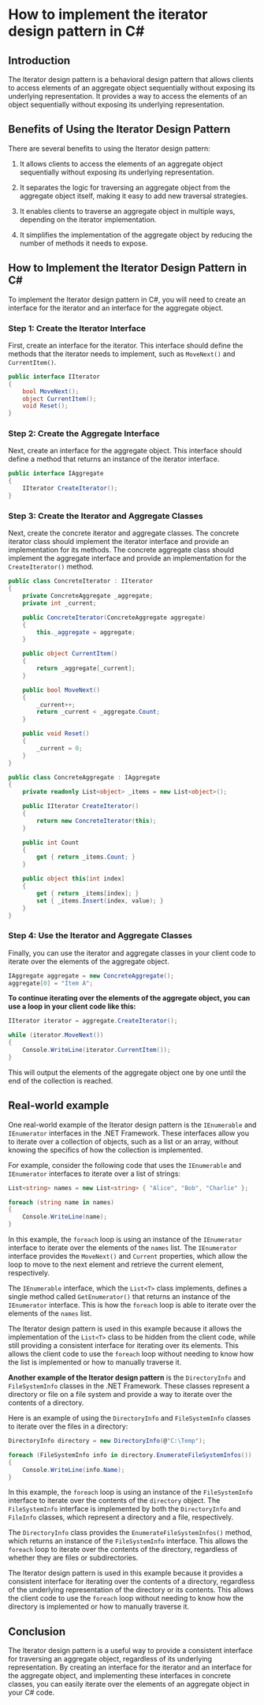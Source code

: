 # How to implement the iterator design pattern in C#

## **Introduction**

The Iterator design pattern is a behavioral design pattern that allows clients to access elements of an aggregate object sequentially without exposing its underlying representation. It provides a way to access the elements of an object sequentially without exposing its underlying representation.

## **Benefits of Using the Iterator Design Pattern**

There are several benefits to using the Iterator design pattern:

1.  It allows clients to access the elements of an aggregate object sequentially without exposing its underlying representation.
    
2.  It separates the logic for traversing an aggregate object from the aggregate object itself, making it easy to add new traversal strategies.
    
3.  It enables clients to traverse an aggregate object in multiple ways, depending on the iterator implementation.
    
4.  It simplifies the implementation of the aggregate object by reducing the number of methods it needs to expose.
    

## **How to Implement the Iterator Design Pattern in C#**

To implement the Iterator design pattern in C#, you will need to create an interface for the iterator and an interface for the aggregate object.

### **Step 1: Create the Iterator Interface**

First, create an interface for the iterator. This interface should define the methods that the iterator needs to implement, such as `MoveNext()` and `CurrentItem()`.

```csharp
public interface IIterator
{
    bool MoveNext();
    object CurrentItem();
    void Reset();
}
```

### **Step 2: Create the Aggregate Interface**

Next, create an interface for the aggregate object. This interface should define a method that returns an instance of the iterator interface.

```csharp
public interface IAggregate
{
    IIterator CreateIterator();
}
```

### **Step 3: Create the Iterator and Aggregate Classes**

Next, create the concrete iterator and aggregate classes. The concrete iterator class should implement the iterator interface and provide an implementation for its methods. The concrete aggregate class should implement the aggregate interface and provide an implementation for the `CreateIterator()` method.

```csharp
public class ConcreteIterator : IIterator
{
    private ConcreteAggregate _aggregate;
    private int _current;

    public ConcreteIterator(ConcreteAggregate aggregate)
    {
        this._aggregate = aggregate;
    }

    public object CurrentItem()
    {
        return _aggregate[_current];
    }

    public bool MoveNext()
    {
        _current++;
        return _current < _aggregate.Count;
    }

    public void Reset()
    {
        _current = 0;
    }
}

public class ConcreteAggregate : IAggregate
{
    private readonly List<object> _items = new List<object>();

    public IIterator CreateIterator()
    {
        return new ConcreteIterator(this);
    }

    public int Count
    {
        get { return _items.Count; }
    }

    public object this[int index]
    {
        get { return _items[index]; }
        set { _items.Insert(index, value); }
    }
}
```

### **Step 4: Use the Iterator and Aggregate Classes**

Finally, you can use the iterator and aggregate classes in your client code to iterate over the elements of the aggregate object.

```csharp
IAggregate aggregate = new ConcreteAggregate();
aggregate[0] = "Item A";
```

**To continue iterating over the elements of the aggregate object, you can use a loop in your client code like this:**

```csharp
IIterator iterator = aggregate.CreateIterator();

while (iterator.MoveNext())
{
    Console.WriteLine(iterator.CurrentItem());
}
```

This will output the elements of the aggregate object one by one until the end of the collection is reached.

## Real-world example

One real-world example of the Iterator design pattern is the `IEnumerable` and `IEnumerator` interfaces in the .NET Framework. These interfaces allow you to iterate over a collection of objects, such as a list or an array, without knowing the specifics of how the collection is implemented.

For example, consider the following code that uses the `IEnumerable` and `IEnumerator` interfaces to iterate over a list of strings:

```csharp
List<string> names = new List<string> { "Alice", "Bob", "Charlie" };

foreach (string name in names)
{
    Console.WriteLine(name);
}
```

In this example, the `foreach` loop is using an instance of the `IEnumerator` interface to iterate over the elements of the `names` list. The `IEnumerator` interface provides the `MoveNext()` and `Current` properties, which allow the loop to move to the next element and retrieve the current element, respectively.

The `IEnumerable` interface, which the `List<T>` class implements, defines a single method called `GetEnumerator()` that returns an instance of the `IEnumerator` interface. This is how the `foreach` loop is able to iterate over the elements of the `names` list.

The Iterator design pattern is used in this example because it allows the implementation of the `List<T>` class to be hidden from the client code, while still providing a consistent interface for iterating over its elements. This allows the client code to use the `foreach` loop without needing to know how the list is implemented or how to manually traverse it.

**Another example of the Iterator design pattern** is the `DirectoryInfo` and `FileSystemInfo` classes in the .NET Framework. These classes represent a directory or file on a file system and provide a way to iterate over the contents of a directory.

Here is an example of using the `DirectoryInfo` and `FileSystemInfo` classes to iterate over the files in a directory:

```csharp
DirectoryInfo directory = new DirectoryInfo(@"C:\Temp");

foreach (FileSystemInfo info in directory.EnumerateFileSystemInfos())
{
    Console.WriteLine(info.Name);
}
```

In this example, the `foreach` loop is using an instance of the `FileSystemInfo` interface to iterate over the contents of the `directory` object. The `FileSystemInfo` interface is implemented by both the `DirectoryInfo` and `FileInfo` classes, which represent a directory and a file, respectively.

The `DirectoryInfo` class provides the `EnumerateFileSystemInfos()` method, which returns an instance of the `FileSystemInfo` interface. This allows the `foreach` loop to iterate over the contents of the directory, regardless of whether they are files or subdirectories.

The Iterator design pattern is used in this example because it provides a consistent interface for iterating over the contents of a directory, regardless of the underlying representation of the directory or its contents. This allows the client code to use the `foreach` loop without needing to know how the directory is implemented or how to manually traverse it.

## **Conclusion**

The Iterator design pattern is a useful way to provide a consistent interface for traversing an aggregate object, regardless of its underlying representation. By creating an interface for the iterator and an interface for the aggregate object, and implementing these interfaces in concrete classes, you can easily iterate over the elements of an aggregate object in your C# code.